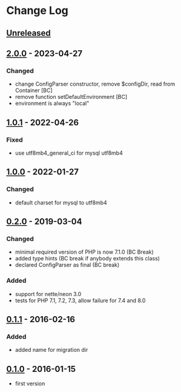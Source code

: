# Change Log

## [Unreleased][unreleased]

## [2.0.0] - 2023-04-27
### Changed
- change ConfigParser constructor, remove $configDir, read from Container [BC]
- remove function setDefaultEnvironment [BC]
- environment is always "local"

## [1.0.1] - 2022-04-26
### Fixed
- use utf8mb4_general_ci for mysql utf8mb4

## [1.0.0] - 2022-01-27
### Changed
- default charset for mysql to utf8mb4

## [0.2.0] - 2019-03-04
### Changed
- minimal required version of PHP is now 7.1.0 (BC Break)
- added type hints (BC break if anybody extends this class)
- declared ConfigParser as final (BC break)

### Added
- support for nette/neon 3.0
- tests for PHP 7.1, 7.2, 7.3, allow failure for 7.4 and 8.0

## [0.1.1] - 2016-02-16
### Added
- added name for migration dir

## [0.1.0] - 2016-01-15
- first version

[unreleased]: https://github.com/lulco/nette-phoenix-registrator/compare/2.0.0...HEAD
[2.0.0]: https://github.com/lulco/nette-phoenix-registrator/compare/1.0.1...2.0.0
[1.0.1]: https://github.com/lulco/nette-phoenix-registrator/compare/1.0.0...1.0.1
[1.0.0]: https://github.com/lulco/nette-phoenix-registrator/compare/0.2.0...1.0.0
[0.2.0]: https://github.com/lulco/nette-phoenix-registrator/compare/0.1.1...0.2.0
[0.1.1]: https://github.com/lulco/nette-phoenix-registrator/compare/0.1.0...0.1.1
[0.1.0]: https://github.com/lulco/nette-phoenix-registrator/compare/e13fa41ff5046c05c68bfde257d65dc4eaf951a1...0.1.0
